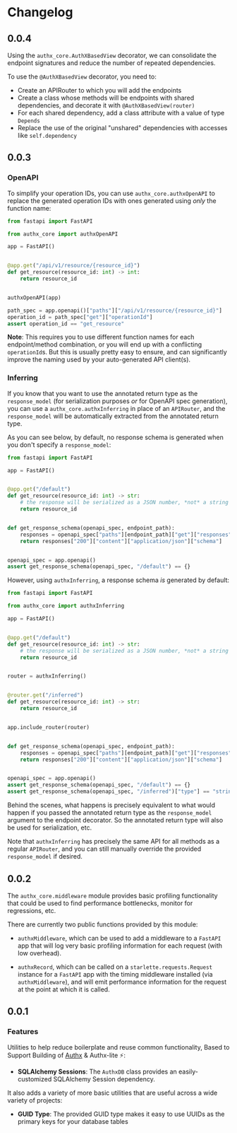 # Changelog

## 0.0.4

Using the `authx_core.AuthXBasedView` decorator, we can consolidate the endpoint
signatures and reduce the number of repeated dependencies.

To use the `@AuthXBasedView` decorator, you need to:

- Create an APIRouter to which you will add the endpoints
- Create a class whose methods will be endpoints with shared dependencies, and
  decorate it with `@AuthXBasedView(router)`
- For each shared dependency, add a class attribute with a value of type
  `Depends`
- Replace the use of the original "unshared" dependencies with accesses like
  `self.dependency`

## 0.0.3

### OpenAPI

To simplify your operation IDs, you can use `authx_core.authxOpenAPI` to replace
the generated operation IDs with ones generated using _only_ the function name:

```python
from fastapi import FastAPI

from authx_core import authxOpenAPI

app = FastAPI()


@app.get("/api/v1/resource/{resource_id}")
def get_resource(resource_id: int) -> int:
    return resource_id


authxOpenAPI(app)

path_spec = app.openapi()["paths"]["/api/v1/resource/{resource_id}"]
operation_id = path_spec["get"]["operationId"]
assert operation_id == "get_resource"

```

**Note**: This requires you to use different function names for each
endpoint/method combination, or you will end up with a conflicting
`operationId`s. But this is usually pretty easy to ensure, and can significantly
improve the naming used by your auto-generated API client(s).

### Inferring

If you know that you want to use the annotated return type as the
`response_model` (for serialization purposes _or_ for OpenAPI spec generation),
you can use a `authx_core.authxInferring` in place of an `APIRouter`, and the
`response_model` will be automatically extracted from the annotated return type.

As you can see below, by default, no response schema is generated when you don't
specify a `response_model`:

```python
from fastapi import FastAPI

app = FastAPI()


@app.get("/default")
def get_resource(resource_id: int) -> str:
    # the response will be serialized as a JSON number, *not* a string
    return resource_id


def get_response_schema(openapi_spec, endpoint_path):
    responses = openapi_spec["paths"][endpoint_path]["get"]["responses"]
    return responses["200"]["content"]["application/json"]["schema"]


openapi_spec = app.openapi()
assert get_response_schema(openapi_spec, "/default") == {}

```

However, using `authxInferring`, a response schema _is_ generated by default:

```python
from fastapi import FastAPI

from authx_core import authxInferring

app = FastAPI()


@app.get("/default")
def get_resource(resource_id: int) -> str:
    # the response will be serialized as a JSON number, *not* a string
    return resource_id


router = authxInferring()


@router.get("/inferred")
def get_resource(resource_id: int) -> str:
    return resource_id


app.include_router(router)


def get_response_schema(openapi_spec, endpoint_path):
    responses = openapi_spec["paths"][endpoint_path]["get"]["responses"]
    return responses["200"]["content"]["application/json"]["schema"]


openapi_spec = app.openapi()
assert get_response_schema(openapi_spec, "/default") == {}
assert get_response_schema(openapi_spec, "/inferred")["type"] == "string"

```

Behind the scenes, what happens is precisely equivalent to what would happen if
you passed the annotated return type as the `response_model` argument to the
endpoint decorator. So the annotated return type will also be used for
serialization, etc.

Note that `authxInferring` has precisely the same API for all methods as a
regular `APIRouter`, and you can still manually override the provided
`response_model` if desired.

## 0.0.2

The `authx_core.middleware` module provides basic profiling functionality that
could be used to find performance bottlenecks, monitor for regressions, etc.

There are currently two public functions provided by this module:

- `authxMiddleware`, which can be used to add a middleware to a `FastAPI` app
  that will log very basic profiling information for each request (with low
  overhead).

- `authxRecord`, which can be called on a `starlette.requests.Request` instance
  for a `FastAPI` app with the timing middleware installed (via
  `authxMiddleware`), and will emit performance information for the request at
  the point at which it is called.

## 0.0.1

### Features

Utilities to help reduce boilerplate and reuse common functionality, Based to
Support Building of [Authx](https://authx.yezz.me) &amp; Authx-lite ⚡:

- **SQLAlchemy Sessions**: The `AuthxDB` class provides an easily-customized
  SQLAlchemy Session dependency.

It also adds a variety of more basic utilities that are useful across a wide
variety of projects:

- **GUID Type**: The provided GUID type makes it easy to use UUIDs as the
  primary keys for your database tables
